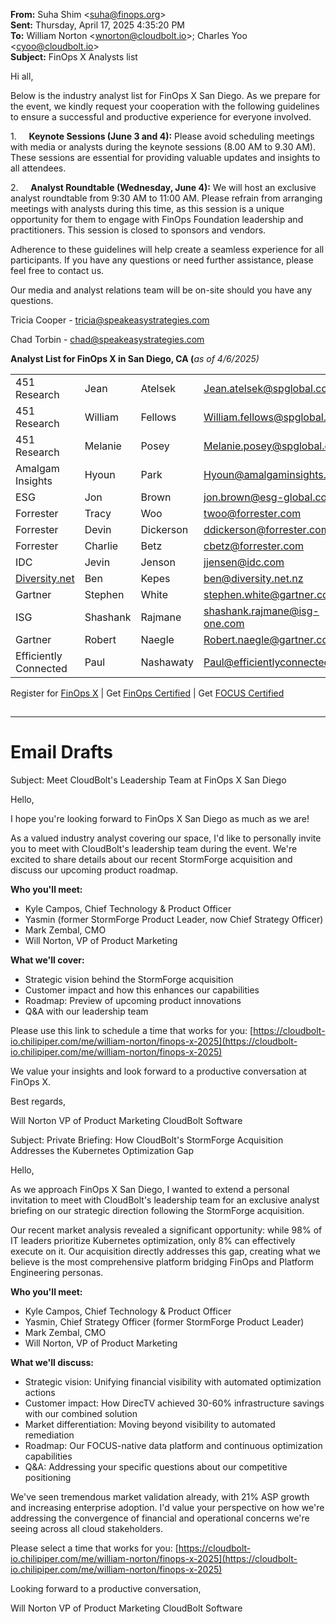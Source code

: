 **From:** Suha Shim <[suha@finops.org](mailto:suha@finops.org)>  
**Sent:** Thursday, April 17, 2025 4:35:20 PM  
**To:** William Norton <[wnorton@cloudbolt.io](mailto:wnorton@cloudbolt.io)>; Charles Yoo <[cyoo@cloudbolt.io](mailto:cyoo@cloudbolt.io)>  
**Subject:** FinOps X Analysts list

Hi all, 

Below is the industry analyst list for FinOps X San Diego. As we prepare for the event, we kindly request your cooperation with the following guidelines to ensure a successful and productive experience for everyone involved.

1.     **Keynote Sessions (June 3 and 4):** Please avoid scheduling meetings with media or analysts during the keynote sessions (8.00 AM to 9.30 AM). These sessions are essential for providing valuable updates and insights to all attendees.

2.     **Analyst Roundtable (Wednesday, June 4):** We will host an exclusive analyst roundtable from 9:30 AM to 11:00 AM. Please refrain from arranging meetings with analysts during this time, as this session is a unique opportunity for them to engage with FinOps Foundation leadership and practitioners. This session is closed to sponsors and vendors.  

Adherence to these guidelines will help create a seamless experience for all participants. If you have any questions or need further assistance, please feel free to contact us.

Our media and analyst relations team will be on-site should you have any questions.  

Tricia Cooper - [tricia@speakeasystrategies.com](mailto:tricia@speakeasystrategies.com)

Chad Torbin - [chad@speakeasystrategies.com](mailto:chad@speakeasystrategies.com)

**Analyst List for FinOps X in San Diego, CA (**_as of 4/6/2025)_

|                                        |          |           |                                                                       |
| -------------------------------------- | -------- | --------- | --------------------------------------------------------------------- |
| 451 Research                           | Jean     | Atelsek   | [Jean.atelsek@spglobal.com](mailto:Jean.atelsek@spglobal.com)         |
| 451 Research                           | William  | Fellows   | [William.fellows@spglobal.com](mailto:William.fellows@spglobal.com)   |
| 451 Research                           | Melanie  | Posey     | [Melanie.posey@spglobal.com](mailto:Melanie.posey@spglobal.com)       |
| Amalgam Insights                       | Hyoun    | Park      | [Hyoun@amalgaminsights.com](mailto:Hyoun@amalgaminsights.com)         |
| ESG                                    | Jon      | Brown     | [jon.brown@esg-global.com](mailto:jon.brown@esg-global.com)           |
| Forrester                              | Tracy    | Woo       | [twoo@forrester.com](mailto:twoo@forrester.com)                       |
| Forrester                              | Devin    | Dickerson | [ddickerson@forrester.com](mailto:ddickerson@forrester.com)           |
| Forrester                              | Charlie  | Betz      | [cbetz@forrester.com](mailto:cbetz@forrester.com)                     |
| IDC                                    | Jevin    | Jenson    | [jjensen@idc.com](mailto:jjensen@idc.com)                             |
| [Diversity.net](http://diversity.net/) | Ben      | Kepes     | [ben@diversity.net.nz](mailto:ben@diversity.net.nz)                   |
| Gartner                                | Stephen  | White     | [stephen.white@gartner.com](mailto:stephen.white@gartner.com)         |
| ISG                                    | Shashank | Rajmane   | [shashank.rajmane@isg-one.com](mailto:shashank.rajmane@isg-one.com)   |
| Gartner                                | Robert   | Naegle    | [Robert.naegle@gartner.com](mailto:Robert.naegle@gartner.com)         |
| Efficiently Connected                  | Paul     | Nashawaty | [Paul@efficientlyconnected.com](mailto:Paul@efficientlyconnected.com) |


Register for [FinOps X](https://x.finops.org/) | Get [FinOps Certified](https://learn.finops.org/) | Get [FOCUS Certified](https://learn.finops.org/page/focus)

![](data:image/png;base64,iVBORw0KGgoAAAANSUhEUgAAAAEAAAABAQMAAAAl21bKAAAABlBMVEUAAAAAAAClZ7nPAAAAAXRSTlMAQObYZgAAAApJREFUeF5jYAAAAAIAAd6ej78AAAAASUVORK5CYII=)


--- 
# Email Drafts
Subject: Meet CloudBolt's Leadership Team at FinOps X San Diego

Hello,

I hope you're looking forward to FinOps X San Diego as much as we are!

As a valued industry analyst covering our space, I'd like to personally invite you to meet with CloudBolt's leadership team during the event. We're excited to share details about our recent StormForge acquisition and discuss our upcoming product roadmap.

**Who you'll meet:**
- Kyle Campos, Chief Technology & Product Officer
- Yasmin (former StormForge Product Leader, now Chief Strategy Officer)
- Mark Zembal, CMO
- Will Norton, VP of Product Marketing

**What we'll cover:**
- Strategic vision behind the StormForge acquisition
- Customer impact and how this enhances our capabilities
- Roadmap: Preview of upcoming product innovations
- Q&A with our leadership team

Please use this link to schedule a time that works for you: [https://cloudbolt-io.chilipiper.com/me/william-norton/finops-x-2025](https://cloudbolt-io.chilipiper.com/me/william-norton/finops-x-2025)

We value your insights and look forward to a productive conversation at FinOps X.

Best regards,

Will Norton VP of Product Marketing CloudBolt Software


Subject: Private Briefing: How CloudBolt's StormForge Acquisition Addresses the Kubernetes Optimization Gap

Hello,

As we approach FinOps X San Diego, I wanted to extend a personal invitation to meet with CloudBolt's leadership team for an exclusive analyst briefing on our strategic direction following the StormForge acquisition.

Our recent market analysis revealed a significant opportunity: while 98% of IT leaders prioritize Kubernetes optimization, only 8% can effectively execute on it. Our acquisition directly addresses this gap, creating what we believe is the most comprehensive platform bridging FinOps and Platform Engineering personas.

**Who you'll meet:**

- Kyle Campos, Chief Technology & Product Officer
- Yasmin, Chief Strategy Officer (former StormForge Product Leader)
- Mark Zembal, CMO
- Will Norton, VP of Product Marketing

**What we'll discuss:**

- Strategic vision: Unifying financial visibility with automated optimization actions
- Customer impact: How DirecTV achieved 30-60% infrastructure savings with our combined solution
- Market differentiation: Moving beyond visibility to automated remediation
- Roadmap: Our FOCUS-native data platform and continuous optimization capabilities
- Q&A: Addressing your specific questions about our competitive positioning

We've seen tremendous market validation already, with 21% ASP growth and increasing enterprise adoption. I'd value your perspective on how we're addressing the convergence of financial and operational concerns we're seeing across all cloud stakeholders.

Please select a time that works for you: [https://cloudbolt-io.chilipiper.com/me/william-norton/finops-x-2025](https://cloudbolt-io.chilipiper.com/me/william-norton/finops-x-2025)

Looking forward to a productive conversation,

Will Norton VP of Product Marketing CloudBolt Software